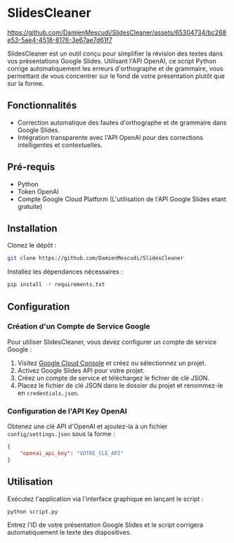 
# SlidesCleaner
https://github.com/DamienMescudi/SlidesCleaner/assets/65304734/bc268e53-5ae4-4518-8176-3e67ae7d61f7


SlidesCleaner est un outil conçu pour simplifier la révision des textes dans vos présentations Google Slides. Utilisant l'API OpenAI, ce script Python corrige automatiquement les erreurs d'orthographe et de grammaire, vous permettant de vous concentrer sur le fond de votre présentation plutôt que sur la forme.

## Fonctionnalités
- Correction automatique des fautes d'orthographe et de grammaire dans Google Slides.
- Intégration transparente avec l'API OpenAI pour des corrections intelligentes et contextuelles.

  
## Pré-requis
- Python
- Token OpenAI
- Compte Google Cloud Platform (L'utilisation de l'API Google Slides etant gratuite)

## Installation
Clonez le dépôt :

```bash
git clone https://github.com/DamienMescudi/SlidesCleaner
```

Installez les dépendances nécessaires :

```bash
pip install -r requirements.txt
```

## Configuration

### Création d'un Compte de Service Google
Pour utiliser SlidesCleaner, vous devez configurer un compte de service Google :

1. Visitez [Google Cloud Console](https://console.cloud.google.com/) et créez ou sélectionnez un projet.
2. Activez Google Slides API pour votre projet.
3. Créez un compte de service et téléchargez le fichier de clé JSON.
4. Placez le fichier de clé JSON dans le dossier du projet et renommez-le en `credentials.json`.

### Configuration de l'API Key OpenAI
Obtenez une clé API d'OpenAI et ajoutez-la à un fichier `config/settings.json` sous la forme :

```json
{
    "openai_api_key": "VOTRE_CLÉ_API"
}
```

## Utilisation
Exécutez l'application via l'interface graphique en lançant le script :

```bash
python script.py
```

Entrez l'ID de votre présentation Google Slides et le script corrigera automatiquement le texte des diapositives.

